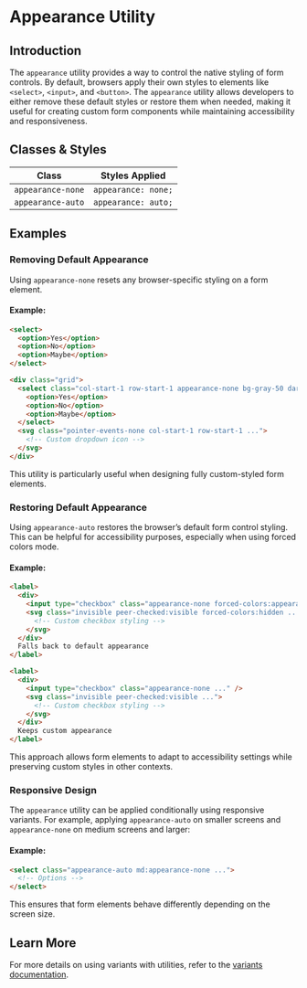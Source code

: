 # Appearance Utility

## Introduction
The `appearance` utility provides a way to control the native styling of form controls. By default, browsers apply their own styles to elements like `<select>`, `<input>`, and `<button>`. The `appearance` utility allows developers to either remove these default styles or restore them when needed, making it useful for creating custom form components while maintaining accessibility and responsiveness.

## Classes & Styles

| Class               | Styles Applied       |
|---------------------|---------------------|
| `appearance-none`  | `appearance: none;` |
| `appearance-auto`  | `appearance: auto;` |

## Examples

### Removing Default Appearance
Using `appearance-none` resets any browser-specific styling on a form element.

#### Example:
```html
<select>
  <option>Yes</option>
  <option>No</option>
  <option>Maybe</option>
</select>

<div class="grid">
  <select class="col-start-1 row-start-1 appearance-none bg-gray-50 dark:bg-gray-800 ...">
    <option>Yes</option>
    <option>No</option>
    <option>Maybe</option>
  </select>
  <svg class="pointer-events-none col-start-1 row-start-1 ...">
    <!-- Custom dropdown icon -->
  </svg>
</div>
```
This utility is particularly useful when designing fully custom-styled form elements.

### Restoring Default Appearance
Using `appearance-auto` restores the browser’s default form control styling. This can be helpful for accessibility purposes, especially when using forced colors mode.

#### Example:
```html
<label>
  <div>
    <input type="checkbox" class="appearance-none forced-colors:appearance-auto ..." />
    <svg class="invisible peer-checked:visible forced-colors:hidden ...">
      <!-- Custom checkbox styling -->
    </svg>
  </div>
  Falls back to default appearance
</label>

<label>
  <div>
    <input type="checkbox" class="appearance-none ..." />
    <svg class="invisible peer-checked:visible ...">
      <!-- Custom checkbox styling -->
    </svg>
  </div>
  Keeps custom appearance
</label>
```
This approach allows form elements to adapt to accessibility settings while preserving custom styles in other contexts.

### Responsive Design
The `appearance` utility can be applied conditionally using responsive variants. For example, applying `appearance-auto` on smaller screens and `appearance-none` on medium screens and larger:

#### Example:
```html
<select class="appearance-auto md:appearance-none ...">
  <!-- Options -->
</select>
```
This ensures that form elements behave differently depending on the screen size.

## Learn More
For more details on using variants with utilities, refer to the [variants documentation](#).

